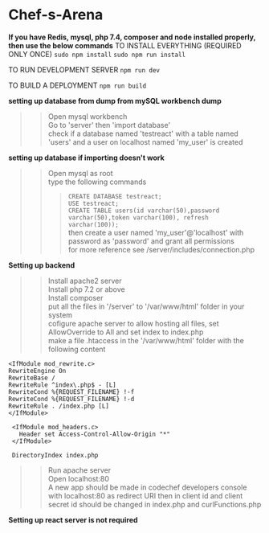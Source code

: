# Chef-s-Arena
 
<b>If you have Redis, mysql, php 7.4, composer and node installed properly, then use the below commands</b>
TO INSTALL EVERYTHING (REQUIRED ONLY ONCE)
```sudo npm install```
```sudo npm run install```

TO RUN DEVELOPMENT SERVER
```npm run dev```

TO BUILD A DEPLOYMENT
```npm run build```

<b>setting up database from dump from mySQL workbench dump</b><br>
>>Open mysql workbench<br>
>>Go to 'server' then 'import database'<br>
>>check if a database named 'testreact' with a table named 'users' and a user on localhost named 'my_user' is created<br>


<b>setting up database if importing doesn't work</b><br>
>>Open mysql as root<br>
>>type the following commands <br>
>>>```CREATE DATABASE testreact;```<br>
>>>```USE testreact;```<br>
>>>```CREATE TABLE users(id varchar(50),password varchar(50),token varchar(100), refresh varchar(100));```<br>
>>then create a user named 'my_user'@'localhost' with password as 'password' and grant all permissions<br>
>>for more reference see /server/includes/connection.php<br>

<b>Setting up backend</b><br>
>>Install apache2 server<br>
>>Install php 7.2 or above<br>
>>Install composer<br>
>>put all the files in '/server' to '/var/www/html'  folder in your system<br>
>>cofigure apache server to allow hosting all files, set AllowOverride to All and set index to index.php<br>
>>make a file .htaccess in the '/var/www/html' folder with the following content
```
<IfModule mod_rewrite.c>
RewriteEngine On
RewriteBase /
RewriteRule ^index\.php$ - [L]
RewriteCond %{REQUEST_FILENAME} !-f
RewriteCond %{REQUEST_FILENAME} !-d
RewriteRule . /index.php [L]
</IfModule>

 <IfModule mod_headers.c>
   Header set Access-Control-Allow-Origin "*"
 </IfModule>

 DirectoryIndex index.php
```
>>Run apache server<br>
>>Open localhost:80<br>
>>A new app should be made in codechef developers console with localhost:80 as redirect URI then in client id and client secret id should be changed in index.php and curlFunctions.php<br>

<b>Setting up react server is not required</b>




